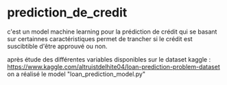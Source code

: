 # prediction_de_credit
c'est un model machine learning pour la prédiction de crédit
qui se basant sur certainnes caractéristiques permet de trancher si le crédit 
est suscibtible d'être approuvé ou non.

après étude des différentes variables disponibles sur le dataset 
kaggle : https://www.kaggle.com/altruistdelhite04/loan-prediction-problem-dataset
on a réalisé le model "loan_prediction_model.py"
